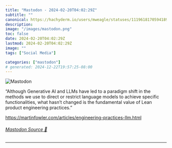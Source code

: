 ```yaml
---
title: "Mastodon - 2024-02-20T04:02:29Z"
subtitle: ""
canonical: https://hachyderm.io/users/mweagle/statuses/111961817059418973
description:
image: "/images/mastodon.png"
toc: false
date: 2024-02-20T04:02:29Z
lastmod: 2024-02-20T04:02:29Z
image: ""
tags: ["Social Media"]

categories: ["mastodon"]
# generated: 2024-12-22T19:57:25-08:00
---
```

![Mastodon](/images/mastodon.png)

<p>“Although Generative AI and LLMs have led to a paradigm shift in the methods we use to direct or restrict language models to achieve specific functionalities, what hasn’t changed is the fundamental value of Lean product engineering practices.”</p><p><a href="https://martinfowler.com/articles/engineering-practices-llm.html" target="_blank" rel="nofollow noopener noreferrer" translate="no"><span class="invisible">https://</span><span class="ellipsis">martinfowler.com/articles/engi</span><span class="invisible">neering-practices-llm.html</span></a></p>


###### [Mastodon Source 🐘](https://hachyderm.io/@mweagle/111961817059418973)

___
